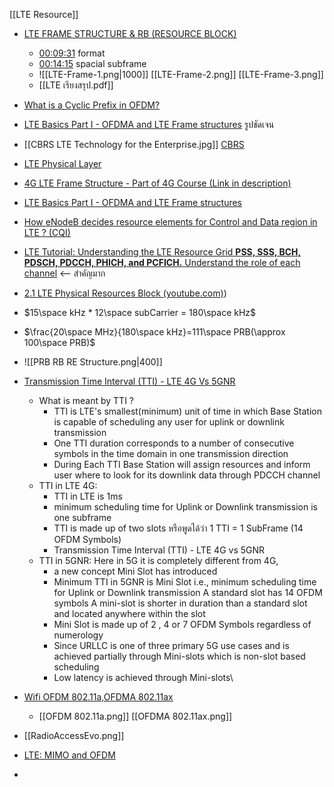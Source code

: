 
[[LTE Resource]]


- [LTE FRAME STRUCTURE & RB (RESOURCE BLOCK)](https://www.youtube.com/watch?v=k6GHl_btjcE) 
	- [00:09:31](https://www.youtube.com/watch?v=k6GHl_btjcE&t=512#t=08:31.83) format
	- [00:14:15](https://www.youtube.com/watch?v=k6GHl_btjcE&t=855#t=14:15.31) spacial subframe
	- ![[LTE-Frame-1.png|1000]]        [[LTE-Frame-2.png]]      [[LTE-Frame-3.png]] 
	- [[LTE เรียงสรุป.pdf]]
- [What is a Cyclic Prefix in OFDM?](https://www.youtube.com/watch?v=AJg57AEBtNw)
- [LTE Basics Part I - OFDMA and LTE Frame structures](https://www.youtube.com/watch?v=pArdrXM5qLM) รูปชัดเจน
- [[CBRS LTE Technology for the Enterprise.jpg]]     [CBRS](https://www.arubanetworks.com/assets/wp/WP_CBRS-The-Radio.pdf)
- [LTE Physical Layer](https://www.youtube.com/watch?v=E7GnlmxGhXc&t=13s)
- [4G LTE Frame Structure - Part of 4G Course (Link in description)](https://www.youtube.com/watch?v=yuheccefqyU)
- [LTE Basics Part I - OFDMA and LTE Frame structures](https://www.youtube.com/watch?v=pArdrXM5qLM)
- [How eNodeB decides resource elements for Control and Data region in LTE ? (CQI)](https://www.youtube.com/watch?v=JMsHuWpzOb0&t=174s)
- [LTE Tutorial: Understanding the LTE Resource Grid  **PSS, SSS, BCH, PDSCH, PDCCH, PHICH, and PCFICH.** Understand the role of each channel](https://www.youtube.com/watch?v=tGGfsIjG910) <-- สำคัญมาก
- [2.1 LTE Physical Resources Block (youtube.com)](https://www.youtube.com/watch?v=aXt9HWwjPME))

- $15\space kHz * 12\space subCarrier = 180\space kHz$
- $\frac{20\space MHz}{180\space kHz}=111\space PRB(\approx 100\space PRB)$

- ![[PRB RB RE Structure.png|400]]
- [Transmission Time Interval (TTI) - LTE 4G Vs 5GNR](https://pdfcoffee.com/transmission-time-interval-tti-lte-4g-vs-5gnr-pdf-free.html)
	- What is meant by TTI ?
		- TTI is LTE's smallest(minimum) unit of time in which Base Station is capable of scheduling any user for uplink or downlink transmission
		- One TTI duration corresponds to a number of consecutive symbols in the time domain in one transmission direction
		- During Each TTI Base Station will assign resources and inform user where to look for its downlink data through PDCCH channel
	- TTI in LTE 4G: 
		- TTI in LTE is 1ms 
		- minimum scheduling time for Uplink or Downlink transmission is one subframe 
		- TTI is made up of two slots หรือพูดได้ว่า 1 TTI = 1 SubFrame (14 OFDM Symbols)
		- Transmission Time Interval (TTI) - LTE 4G vs 5GNR
	- TTI in 5GNR: Here in 5G it is completely different from 4G, 
		- a new concept Mini Slot has introduced 
		- Minimum TTI in 5GNR is Mini Slot i.e., minimum scheduling time for Uplink or Downlink transmission A standard slot has 14 OFDM symbols A mini-slot is shorter in duration than a standard slot and located anywhere within the slot
		- Mini Slot is made up of 2 , 4 or 7 OFDM Symbols regardless of numerology
		- Since URLLC is one of three primary 5G use cases and is achieved partially through Mini-slots which is non-slot based scheduling
		- Low latency is achieved through Mini-slots\
- [Wifi OFDM 802.11a,OFDMA 802.11ax ](https://www.youtube.com/watch?v=gjdHpZWxujA)
	- [[OFDM 802.11a.png]]    [[OFDMA 802.11ax.png]]
- [[RadioAccessEvo.png]]
- [LTE: MIMO and OFDM](https://www.youtube.com/watch?v=tM1Ih5KD0GI&list=WL&index=28&t=11s)
- 